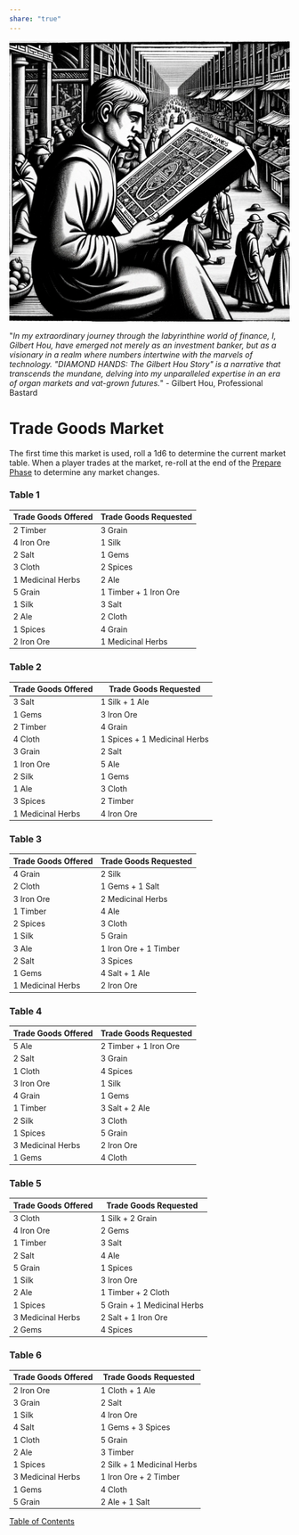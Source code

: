 ```yaml
---  
share: "true"  
---  
```

  
![Pasted image 20240126232706](./Pasted%20image%2020240126232706.png)  
  
"*In my extraordinary journey through the labyrinthine world of finance, I, Gilbert Hou, have emerged not merely as an investment banker, but as a visionary in a realm where numbers intertwine with the marvels of technology. "DIAMOND HANDS: The Gilbert Hou Story" is a narrative that transcends the mundane, delving into my unparalleled expertise in an era of organ markets and vat-grown futures.*" - Gilbert Hou, Professional Bastard  
  
# Trade Goods Market  
  
The first time this market is used, roll a 1d6 to determine the current market table. When a player trades at the market, re-roll at the end of the [Prepare Phase](./Prepare%20Phase.html) to determine any market changes.  
  
### Table 1  
  
| Trade Goods Offered      | Trade Goods Requested  |  
|--------------------------|------------------------|  
| 2 Timber                 | 3 Grain                |  
| 4 Iron Ore               | 1 Silk                 |  
| 2 Salt                   | 1 Gems                 |  
| 3 Cloth                  | 2 Spices               |  
| 1 Medicinal Herbs        | 2 Ale                  |  
| 5 Grain                  | 1 Timber + 1 Iron Ore  |  
| 1 Silk                   | 3 Salt                 |  
| 2 Ale                    | 2 Cloth                |  
| 1 Spices                 | 4 Grain                |  
| 2 Iron Ore               | 1 Medicinal Herbs      |  
  
### Table 2  
  
| Trade Goods Offered      | Trade Goods Requested        |  
|--------------------------|------------------------------|  
| 3 Salt                   | 1 Silk + 1 Ale               |  
| 1 Gems                   | 3 Iron Ore                   |  
| 2 Timber                 | 4 Grain                      |  
| 4 Cloth                  | 1 Spices + 1 Medicinal Herbs |  
| 3 Grain                  | 2 Salt                       |  
| 1 Iron Ore               | 5 Ale                        |  
| 2 Silk                   | 1 Gems                       |  
| 1 Ale                    | 3 Cloth                      |  
| 3 Spices                 | 2 Timber                     |  
| 1 Medicinal Herbs        | 4 Iron Ore                   |  
  
### Table 3  
  
| Trade Goods Offered      | Trade Goods Requested        |  
|--------------------------|------------------------------|  
| 4 Grain                  | 2 Silk                       |  
| 2 Cloth                  | 1 Gems + 1 Salt              |  
| 3 Iron Ore               | 2 Medicinal Herbs            |  
| 1 Timber                 | 4 Ale                        |  
| 2 Spices                 | 3 Cloth                      |  
| 1 Silk                   | 5 Grain                      |  
| 3 Ale                    | 1 Iron Ore + 1 Timber        |  
| 2 Salt                   | 3 Spices                     |  
| 1 Gems                   | 4 Salt + 1 Ale               |  
| 1 Medicinal Herbs        | 2 Iron Ore                   |  
  
### Table 4  
  
| Trade Goods Offered      | Trade Goods Requested        |  
|--------------------------|------------------------------|  
| 5 Ale                    | 2 Timber + 1 Iron Ore        |  
| 2 Salt                   | 3 Grain                      |  
| 1 Cloth                  | 4 Spices                     |  
| 3 Iron Ore               | 1 Silk                       |  
| 4 Grain                  | 1 Gems                       |  
| 1 Timber                 | 3 Salt + 2 Ale               |  
| 2 Silk                   | 3 Cloth                      |  
| 1 Spices                 | 5 Grain                      |  
| 3 Medicinal Herbs        | 2 Iron Ore                   |  
| 1 Gems                   | 4 Cloth                      |  
  
### Table 5  
  
| Trade Goods Offered      | Trade Goods Requested        |  
|--------------------------|------------------------------|  
| 3 Cloth                  | 1 Silk + 2 Grain             |  
| 4 Iron Ore               | 2 Gems                       |  
| 1 Timber                 | 3 Salt                       |  
| 2 Salt                   | 4 Ale                        |  
| 5 Grain                  | 1 Spices                     |  
| 1 Silk                   | 3 Iron Ore                   |  
| 2 Ale                    | 1 Timber + 2 Cloth           |  
| 1 Spices                 | 5 Grain + 1 Medicinal Herbs  |  
| 3 Medicinal Herbs        | 2 Salt + 1 Iron Ore          |  
| 2 Gems                   | 4 Spices                     |  
  
### Table 6  
  
| Trade Goods Offered      | Trade Goods Requested        |  
|--------------------------|------------------------------|  
| 2 Iron Ore               | 1 Cloth + 1 Ale              |  
| 3 Grain                  | 2 Salt                       |  
| 1 Silk                   | 4 Iron Ore                   |  
| 4 Salt                   | 1 Gems + 3 Spices            |  
| 1 Cloth                  | 5 Grain                      |  
| 2 Ale                    | 3 Timber                     |  
| 1 Spices                 | 2 Silk + 1 Medicinal Herbs   |  
| 3 Medicinal Herbs        | 1 Iron Ore + 2 Timber        |  
| 1 Gems                   | 4 Cloth                      |  
| 5 Grain                  | 2 Ale + 1 Salt               |  
  
[Table of Contents](./Table%20of%20Contents.html)